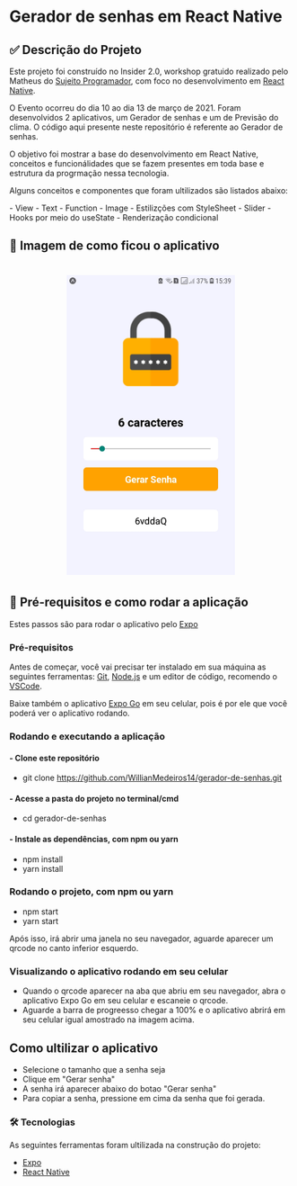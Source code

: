 # Gerador de senhas em React Native

## ✅ Descrição do Projeto
<p> Este projeto foi construído no Insider 2.0, workshop gratuido realizado pelo Matheus do <a href="https://sujeitoprogramador.com/"> Sujeito Programador</a>, com foco no desenvolvimento em <a href="https://reactnative.dev/"> React Native</a>. </p>
<p> O Evento ocorreu do dia 10 ao dia 13 de março de 2021. Foram desenvolvidos 2 aplicativos, um Gerador de senhas e um de Previsão do clima. O código aqui presente neste repositório é referente ao Gerador de senhas.</p>
<p> O objetivo foi mostrar a base do desenvolvimento em React Native, conceitos e funcionálidades que se fazem presentes em toda base e estrutura da progrmação nessa tecnologia.</p>

<p>Alguns conceitos e componentes que foram ultilizados são listados abaixo:</p>
- View
- Text
- Function
- Image
- Estilizções com StyleSheet
- Slider
- Hooks por meio do useState
- Renderização condicional

## 🎁 Imagem de como ficou o aplicativo
<h1 align="center">
  <img alt="Gerador de senhas" title="#Insider2.0" src="Imagens/GeradorDeSenhas.jpg" width=300/>
</h1>

## 🎲 Pré-requisitos e como rodar a aplicação

Estes passos são para rodar o aplicativo pelo [Expo](https://expo.io/)

### Pré-requisitos

Antes de começar, você vai precisar ter instalado em sua máquina as seguintes ferramentas:
[Git](https://git-scm.com), [Node.js](https://nodejs.org/en/) e um editor de código, recomendo o [VSCode](https://code.visualstudio.com/).

Baixe também o aplicativo [Expo Go](https://expo.io/client) em seu celular, pois é por ele que você poderá ver o aplicativo rodando.

### Rodando e executando a aplicação 
#### - Clone este repositório
- git clone <https://github.com/WillianMedeiros14/gerador-de-senhas.git>

#### - Acesse a pasta do projeto no terminal/cmd
- cd gerador-de-senhas

#### -  Instale as dependências, com npm ou yarn
- npm install 
- yarn install

### Rodando o projeto, com npm ou yarn
- npm start
- yarn start

Após isso, irá abrir uma janela no seu navegador, aguarde aparecer um qrcode no canto inferior esquerdo.

### Visualizando o aplicativo rodando em seu celular
- Quando o qrcode aparecer na aba que abriu em seu navegador, abra o aplicativo Expo Go em seu celular e escaneie o qrcode.
- Aguarde a barra de progreesso chegar a 100% e o aplicativo abrirá em seu celular igual amostrado na imagem acima.

## Como ultilizar o aplicativo

- Selecione o tamanho que a senha seja
- Clique em "Gerar senha"
- A senha irá aparecer abaixo do botao "Gerar senha"
- Para copiar a senha, pressione em cima da senha que foi gerada.

### 🛠 Tecnologias

As seguintes ferramentas foram ultilizada na construção do projeto:

- [Expo](https://expo.io/)
- [React Native](https://reactnative.dev/)
